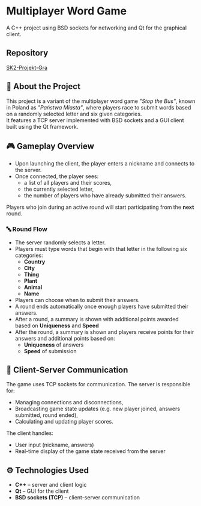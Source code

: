 # Multiplayer Word Game  
A C++ project using BSD sockets for networking and Qt for the graphical client.

## Repository

[SK2-Projekt-Gra](https://github.com/Bordomir/SK2-Projekt-Gra)

## 🧩 About the Project

This project is a variant of the multiplayer word game *"Stop the Bus"*, known in Poland as *"Państwa Miasta"*, where players race to submit words based on a randomly selected letter and six given categories.  
It features a TCP server implemented with BSD sockets and a GUI client built using the Qt framework.

## 🎮 Gameplay Overview

- Upon launching the client, the player enters a nickname and connects to the server.
- Once connected, the player sees:
  - a list of all players and their scores,
  - the currently selected letter,
  - the number of players who have already submitted their answers.

Players who join during an active round will start participating from the **next** round.

### 🔤 Round Flow

- The server randomly selects a letter.
- Players must type words that begin with that letter in the following six categories:
  - **Country**
  - **City**
  - **Thing**
  - **Plant**
  - **Animal**
  - **Name**
- Players can choose when to submit their answers.
- A round ends automatically once enough players have submitted their answers.
- After a round, a summary is shown with additional points awarded based on **Uniqueness** and **Speed**
- After the round, a summary is shown and players receive points for their answers and additional points based on:
  - **Uniqueness** of answers
  - **Speed** of submission

## 🔗 Client-Server Communication

The game uses TCP sockets for communication. The server is responsible for:
- Managing connections and disconnections,
- Broadcasting game state updates (e.g. new player joined, answers submitted, round ended),
- Calculating and updating player scores.

The client handles:
- User input (nickname, answers)
- Real-time display of the game state received from the server

## ⚙️ Technologies Used

- **C++** – server and client logic
- **Qt** – GUI for the client
- **BSD sockets (TCP)** – client-server communication

